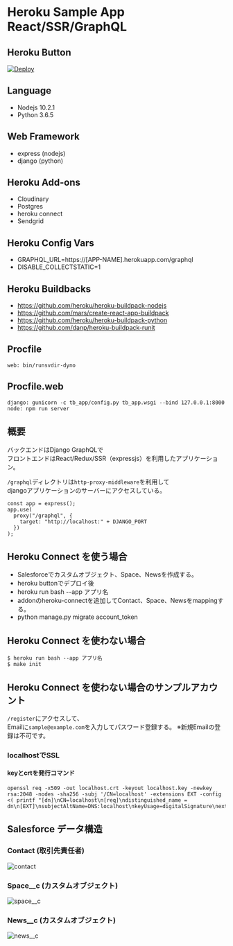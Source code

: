 # Heroku Sample App React/SSR/GraphQL

## Heroku Button
[![Deploy](https://www.herokucdn.com/deploy/button.png)](https://heroku.com/deploy)

## Language
- Nodejs 10.2.1
- Python 3.6.5
## Web Framework
- express (nodejs)
- django (python)
## Heroku Add-ons
- Cloudinary
- Postgres
- heroku connect
- Sendgrid
## Heroku Config Vars
- GRAPHQL_URL=https://[APP-NAME].herokuapp.com/graphql
- DISABLE_COLLECTSTATIC=1

## Heroku Buildbacks
- https://github.com/heroku/heroku-buildpack-nodejs
- https://github.com/mars/create-react-app-buildpack
- https://github.com/heroku/heroku-buildpack-python
- https://github.com/danp/heroku-buildpack-runit

## Procfile
```
web: bin/runsvdir-dyno
```
## Procfile.web
```
django: gunicorn -c tb_app/config.py tb_app.wsgi --bind 127.0.0.1:8000
node: npm run server
```
## 概要
バックエンドはDjango GraphQLで<br>
フロントエンドはReact/Redux/SSR（expressjs）を利用したアプリケーション。

`/graphql`ディレクトリは`http-proxy-middleware`を利用して<br>
djangoアプリケーションのサーバーにアクセスしている。

```
const app = express();
app.use(
  proxy("/graphql", {
    target: "http://localhost:" + DJANGO_PORT
  })
);
```

## Heroku Connect を使う場合
- Salesforceでカスタムオブジェクト、Space、Newsを作成する。
- heroku buttonでデプロイ後
- heroku run bash --app アプリ名
- addonのheroku-connectを追加してContact、Space、Newsをmappingする。
- python manage.py migrate account_token

## Heroku Connect を使わない場合
```
$ heroku run bash --app アプリ名
$ make init
```
## Heroku Connect を使わない場合のサンプルアカウント
`/register`にアクセスして、<br>
Emailに`sample@example.com`を入力してパスワード登録する。
※新規Emailの登録は不可です。

### localhostでSSL
#### keyとcrtを発行コマンド
```
openssl req -x509 -out localhost.crt -keyout localhost.key -newkey rsa:2048 -nodes -sha256 -subj '/CN=localhost' -extensions EXT -config <( printf "[dn]\nCN=localhost\n[req]\ndistinguished_name = dn\n[EXT]\nsubjectAltName=DNS:localhost\nkeyUsage=digitalSignature\nextendedKeyUsage=serverAuth")
```

## Salesforce データ構造
### Contact (取引先責任者)
![contact](https://user-images.githubusercontent.com/7581596/41984736-5ddd8b22-7a6c-11e8-807e-85eb40147335.jpg)

### Space__c (カスタムオブジェクト)
![space__c](https://user-images.githubusercontent.com/7581596/41984334-6696971e-7a6b-11e8-89d0-93d853d85c9c.jpg)

### News__c (カスタムオブジェクト)
![news__c](https://user-images.githubusercontent.com/7581596/41984436-a4ce3f1e-7a6b-11e8-9a59-12d213947ab2.jpg)
